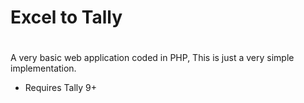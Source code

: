 #
# Excel to Tally
#
A very basic web application coded in PHP, This is just a very simple implementation.

- Requires Tally 9+